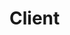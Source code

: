 # Client

<!-- Generated by documentation.js. Update this documentation by updating the source code. -->
